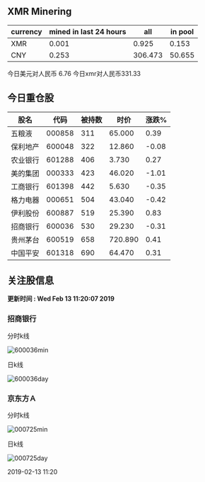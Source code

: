 ## XMR Minering

|currency|mined in last 24 hours|all|in pool|
|---|---|---|---|
|XMR|0.001|0.925|0.153|
|CNY|0.253|306.473|50.655|

今日美元对人民币 6.76	今日xmr对人民币331.33


## 今日重仓股 

|股名|代码|被持数|时价|涨跌%|
|---|---|---|---|---|
|五粮液|000858|311|65.000|0.39|
|保利地产|600048|322|12.860|-0.08|
|农业银行|601288|406|3.730|0.27|
|美的集团|000333|423|46.020|-1.01|
|工商银行|601398|442|5.630|-0.35|
|格力电器|000651|504|43.040|-0.42|
|伊利股份|600887|519|25.390|0.83|
|招商银行|600036|530|29.230|-0.31|
|贵州茅台|600519|658|720.890|0.41|
|中国平安|601318|690|64.470|0.31|

## 关注股信息
**更新时间 : Wed Feb 13 11:20:07 2019**
### 招商银行 
分时k线

![600036min](http://image.sinajs.cn/newchart/min/n/sh600036.gif)

日k线

![600036day](http://image.sinajs.cn/newchart/daily/n/sh600036.gif)

### 京东方Ａ 
分时k线

![000725min](http://image.sinajs.cn/newchart/min/n/sz000725.gif)

日k线

![000725day](http://image.sinajs.cn/newchart/daily/n/sz000725.gif)

2019-02-13 11:20